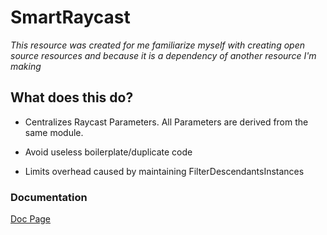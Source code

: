 # SmartRaycast
_This resource was created for me familiarize myself with creating open source resources and because it is a dependency of another resource I'm making_ 

## What does this do?
* Centralizes Raycast Parameters. All Parameters are derived from the same module.
- Avoid useless boilerplate/duplicate code 
* Limits overhead caused by maintaining FilterDescendantsInstances

### Documentation
[Doc Page]() 
